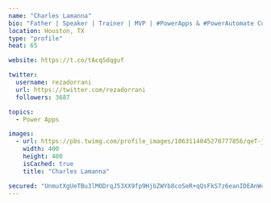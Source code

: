 ```yaml
---
name: "Charles Lamanna"
bio: "Father | Speaker | Trainer | MVP | #PowerApps & #PowerAutomate Community Super User | YouTuber Right-pointing triangle http://youtube.com/c/rezadorrani | Learn - Share - Clockwise rightwards and leftwards open circle arrows"
location: Houston, TX
type: "profile"
heat: 65

website: https://t.co/tAcqSdqguf

twitter:
  username: rezadorrani
  url: https://twitter.com/rezadorrani
  followers: 3687

topics:
  - Power Apps

images:
  - url: https://pbs.twimg.com/profile_images/1063114045270777856/qeT-jpWr_400x400.jpg
    width: 400
    height: 400
    isCached: true
    title: "Charles Lamanna"

secured: "UnmutXgUeTBu3lMODrqJ53XX9fp9HjbZWYb8coSeR+qQsFkS7z6eanIDEAnW43SasA8RRHS+J9jriywATHeqB5ZHpylXpffSS9sEpocfijemZ5gXHhZXnDhfjmqpatgKyWk5+xTYZnvkcGlymt3ikLbiAh5eJIsIPs7Gudw6bCjnJXLuusFL00Jjf+tOQtty4gl8YGkT2Y1GSZM+epmMlST7vFpeaUjPMd60w/5Lz0aMIBRIUQloXa8+qopajJ0C0w9qyKRbV5BxD6qdYVLyR3D1lz7rboDj09VHBte4LFMefQuI8MloOZHUIN5+rPy/GmCxQtNxs9bFf4xnTcWFwfPakZLtiVsUA8wHA9DyOzg441XKgpPu5yJHQ5pITgwrkyNlWkfqsuGhQFUoJN116oZZpA2vsEDDZ7BNhcF64mY=;g/IAC3oCh6Mby/c4x8HZDw=="
---
```


